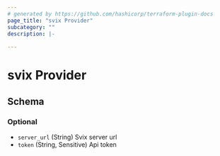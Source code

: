 ```yaml
---
# generated by https://github.com/hashicorp/terraform-plugin-docs
page_title: "svix Provider"
subcategory: ""
description: |-
  
---
```


# svix Provider





<!-- schema generated by tfplugindocs -->
## Schema

### Optional

- `server_url` (String) Svix server url
- `token` (String, Sensitive) Api token
